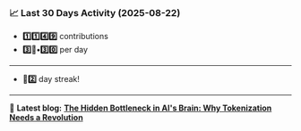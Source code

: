 <!--START_STATS-->
### 📈 Last 30 Days Activity (2025-08-22)  
- **1️⃣1️⃣4️⃣9️⃣** contributions  
- **3️⃣🎱•3️⃣0️⃣** per day
---
- **🎱2️⃣** day streak!
---
📝 **Latest blog:** [**The Hidden Bottleneck in AI's Brain: Why Tokenization Needs a Revolution**](https://andriak.com/blog/tokenization-revolution)
<!--END_STATS-->

